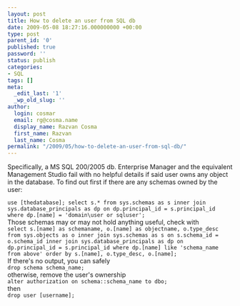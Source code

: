 ```yaml
---
layout: post
title: How to delete an user from SQL db
date: 2009-05-08 18:27:16.000000000 +00:00
type: post
parent_id: '0'
published: true
password: ''
status: publish
categories:
- SQL
tags: []
meta:
  _edit_last: '1'
  _wp_old_slug: ''
author:
  login: cosmar
  email: rg@cosma.name
  display_name: Razvan Cosma
  first_name: Razvan
  last_name: Cosma
permalink: "/2009/05/how-to-delete-an-user-from-sql-db/"
---
```

Specifically, a MS SQL 200/2005 db. Enterprise Manager and the equivalent Management Studio fail with no helpful details if said user owns any object in the database. To find out first if there are any schemas owned by the user:

`use [thedatabase];
select s.* from sys.schemas as s
inner join sys.database_principals as dp on dp.principal_id =
s.principal_id
where dp.[name] = 'domain\user or sqluser';
`  
Those schemas may or may not hold anything useful, check with  
`select s.[name] as schemaname, o.[name] as objectname, o.type_desc
from sys.objects as o
inner join sys.schemas as s on s.schema_id = o.schema_id
inner join sys.database_principals as dp on dp.principal_id =
s.principal_id
where dp.[name] like 'schema_name from above'
order by s.[name], o.type_desc, o.[name];
`  
If there's no output, you can safely  
`drop schema schema_name;`  
otherwise, remove the user's ownership  
`alter authorization on schema::schema_name to dbo;`  
then  
`drop user [username];`

